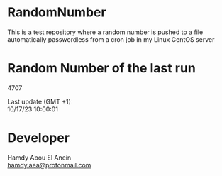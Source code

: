 # RandomNumber    
This is a test repository where a random number is pushed to a file automatically passwordless from a cron job in my Linux CentOS server    
# Random Number of the last run   
4707
      
Last update (GMT +1)    
10/17/23 10:00:01
# Developer    
Hamdy Abou El Anein   
hamdy.aea@protonmail.com
